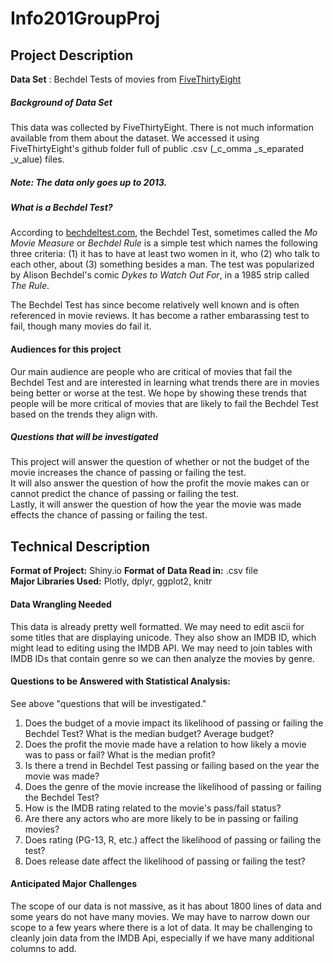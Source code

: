 # Info201GroupProj

## Project Description
__Data Set__ : Bechdel Tests of movies from [FiveThirtyEight](https://github.com/fivethirtyeight/f/blob/master/bechdel/movies.csv)

##### Background of Data Set
This data was collected by FiveThirtyEight. There is not much information available from them about the dataset. We accessed it using FiveThirtyEight's github folder full of public .csv (_c_omma _s_eparated _v_alue) files. 
##### Note: The data only goes up to 2013.
##### What is a Bechdel Test?
According to [bechdeltest.com](http://bechdeltest.com/), the Bechdel Test, sometimes called the _Mo Movie Measure_ or _Bechdel Rule_ is a simple test which names the following three criteria: (1) it has to have at least two women in it, who (2) who talk to each other, about (3) something besides a man. The test was popularized by Alison Bechdel's comic _Dykes to Watch Out For_, in a 1985 strip called _The Rule_. 

The Bechdel Test has since become relatively well known and is often referenced in movie reviews. It has become a rather embarassing test to fail, though many movies do fail it. 

#### Audiences for this project
Our main audience are people who are critical of movies that fail the Bechdel Test and are interested in learning what trends there are in movies being better or worse at the test. We hope by showing these trends that people will be more critical of movies that are likely to fail the Bechdel Test based on the trends they align with. 

##### Questions that will be investigated
This project will answer the question of whether or not the budget of the movie increases the chance of passing or failing the test.  
It will also answer the question of how the profit the movie makes can or cannot predict the chance of passing or failing the test.  
Lastly, it will answer the question of how the year the movie was made effects the chance of passing or failing the test.  


## Technical Description
__Format of Project:__ Shiny.io 
__Format of Data Read in:__ .csv file  
__Major Libraries Used:__ Plotly, dplyr, ggplot2, knitr     

#### Data Wrangling Needed
This data is already pretty well formatted. We may need to edit ascii for some titles that are displaying unicode. They also show an IMDB ID, which might lead to editing using the IMDB API. We may need to join tables with IMDB IDs that contain genre so we can then analyze the movies by genre.

#### Questions to be Answered with Statistical Analysis:
See above "questions that will be investigated."
1. Does the budget of a movie impact its likelihood of passing or failing the Bechdel Test? What is the median budget? Average budget?
2. Does the profit the movie made have a relation to how likely a movie was to pass or fail? What is the median profit?
3. Is there a trend in Bechdel Test passing or failing based on the year the movie was made?
4. Does the genre of the movie increase the likelihood of passing or failing the Bechdel Test?
5. How is the IMDB rating related to the movie's pass/fail status?
6. Are there any actors who are more likely to be in passing or failing movies?
7. Does rating (PG-13, R, etc.) affect the likelihood of passing or failing the test?
8. Does release date affect the likelihood of passing or failing the test?

#### Anticipated Major Challenges
The scope of our data is not massive, as it has about 1800 lines of data and some years do not have many movies. We may have to narrow down our scope to a few years where there is a lot of data. It may be challenging to cleanly join data from the IMDB Api, especially if we have many additional columns to add.
